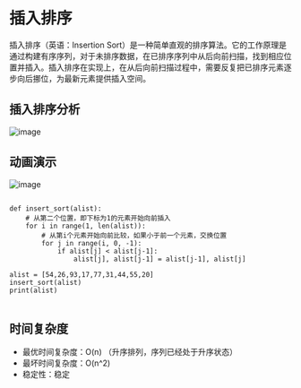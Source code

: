 # 插入排序

插入排序（英语：Insertion Sort）是一种简单直观的排序算法。它的工作原理是通过构建有序序列，对于未排序数据，在已排序序列中从后向前扫描，找到相应位置并插入。插入排序在实现上，在从后向前扫描过程中，需要反复把已排序元素逐步向后挪位，为最新元素提供插入空间。


## 插入排序分析

![image](https://github.com/xiaoxingchen505/DataStructure-Algorithm-Notes/blob/master/images/insert.png)


## 动画演示

![image](https://github.com/xiaoxingchen505/DataStructure-Algorithm-Notes/blob/master/images/Insertion-sort-example.gif)

<pre>
<code>
def insert_sort(alist):
    # 从第二个位置，即下标为1的元素开始向前插入
    for i in range(1, len(alist)):
        # 从第i个元素开始向前比较，如果小于前一个元素，交换位置
        for j in range(i, 0, -1):
            if alist[j] < alist[j-1]:
                alist[j], alist[j-1] = alist[j-1], alist[j]

alist = [54,26,93,17,77,31,44,55,20]
insert_sort(alist)
print(alist)
</code>
</pre>

## 时间复杂度

* 最优时间复杂度：O(n) （升序排列，序列已经处于升序状态）
* 最坏时间复杂度：O(n^2)
* 稳定性：稳定